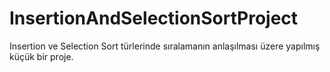 # InsertionAndSelectionSortProject
Insertion ve Selection Sort türlerinde sıralamanın anlaşılması üzere yapılmış küçük bir proje.
